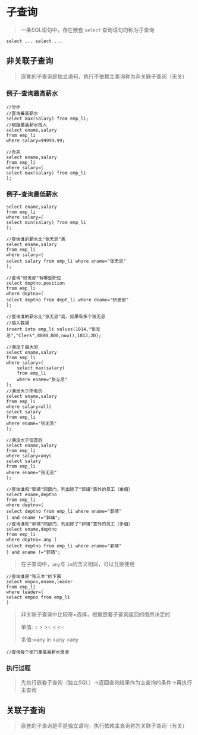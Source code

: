 # 子查询

> 一条SQL语句中，存在嵌套 `select` 查询语句的称为子查询

```mysql
select ... select ...
```

## 非关联子查询

> 嵌套的子查询是独立语句，执行不依赖主查询称为非关联子查询（无关）

### 例子-查询最高薪水

```mysql
//分步
//查询最高薪水
select max(salary) from emp_li;
//根据最高薪水找人
select ename,salary
from emp_li
where salary=99999.99;

//合并
select ename,salary
from emp_li
where salary=(
select max(salary) from emp_li
);
```

### 例子-查询最低薪水

```mysql
select ename,salary
from emp_li
where salary=(
select min(salary) from emp_li
);
```

```mysql
//查询谁的薪水比"张无忌"高
select ename,salary
from emp_li
where salary>(
select salary from emp_li where ename="张无忌"
);
```

```mysql
//查询"研发部"有哪些职位
select deptno,position 
from emp_li
where deptno=(
select deptno from dept_li where dname="研发部"
);
```

```mysql
//查询谁的薪水比"张无忌"高，如果有多个张无忌
//插入数据
insert into emp_li values(1014,"张无忌","Clerk",8000,800,now(),1013,20);

//满足于最大的
select ename,salary
from emp_li
where salary>(
    select max(salary)
    from emp_li
    where ename="张无忌"
);
//满足大于所有的
select ename,salary
from emp_li
where salary>all(
select salary
from emp_li
where ename="张无忌"
);

//满足大于任意的
select ename,salary
from emp_li
where salary>any(
select salary
from emp_li
where ename="张无忌"
);

//查询谁和"郭靖"同部门，列出除了"郭靖"意外的员工（单值）
select ename,deptno
from emp_li
where deptno=(
select deptno from emp_li where ename="郭靖"
) and ename !="郭靖";
//查询谁和"郭靖"同部门，列出除了"郭靖"意外的员工（多值）
select ename,deptno
from emp_li
where deptno= any (
select deptno from emp_li where ename="郭靖"
) and ename !="郭靖";
```

> 在子查询中，`any`与 `in`的含义相同，可以互换使用

```mysql
//查询谁是"张三丰"的下属
select empno,ename,leader
from emp_li
where leader=(
select empno from emp_li
)
```

> 非关联子查询中比较符=选择，根据嵌套子查询返回的值所决定的
>
> 单值: = > >= < <=
>
> 多值:=any in >any <any

```mysql
//查询每个部门拿最高薪水是谁

```



### 执行过程

> 先执行嵌套子查询（独立SQL）->返回查询结果作为主查询的条件->再执行主查询

## 关联子查询

> 嵌套的子查询是不是独立语句，执行依赖主查询称为关联子查询（有关）
